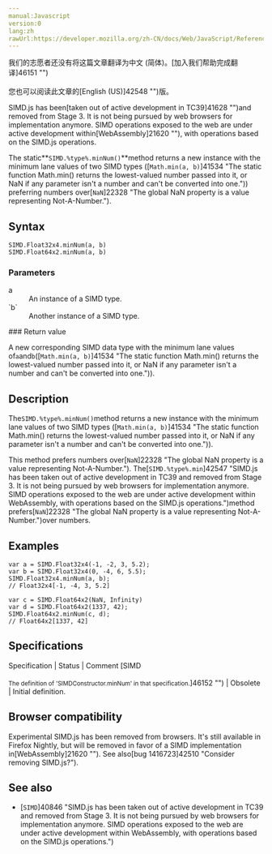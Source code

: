 ```yaml
---
manual:Javascript
version:0
lang:zh
rawUrl:https://developer.mozilla.org/zh-CN/docs/Web/JavaScript/Reference/Global_Objects/SIMD/minNum
---
```




<bdi>我们的志愿者还没有将这篇文章翻译为<bdi>中文 (简体)</bdi>。[加入我们帮助完成翻译]46151 "")<br></br>您也可以阅读此文章的[English (US)]42548 "")版。</bdi>






SIMD.js has been[taken out of active development in TC39]41628 "")and removed from Stage 3. It is not being pursued by web browsers for implementation anymore. SIMD operations exposed to the web are under active development within[WebAssembly]21620 ""), with operations based on the SIMD.js operations.



The static**`SIMD.%type%.minNum()`**method returns a new instance with the minimum lane values of two SIMD types ([`Math.min(a, b)`]41534 "The static function Math.min() returns the lowest-valued number passed into it, or NaN if any parameter isn't a number and can't be converted into one.")) preferring numbers over[`NaN`]22328 "The global NaN property is a value representing Not-A-Number.").


## Syntax<a name="Syntax"></a>

```
SIMD.Float32x4.minNum(a, b)
SIMD.Float64x2.minNum(a, b)

```

### Parameters<a name="Parameters"></a>
<dl><dt id=''>a</dt><dd>An instance of a SIMD type.</dd><dt id=''>`b`</dt><dd>Another instance of a SIMD type.</dd></dl>
### Return value<a name="Return_value"></a>


A new corresponding SIMD data type with the minimum lane values of`a`and`b`([`Math.min(a, b)`]41534 "The static function Math.min() returns the lowest-valued number passed into it, or NaN if any parameter isn't a number and can't be converted into one.")).


## Description<a name="Description"></a>


The`SIMD.%type%.minNum()`method returns a new instance with the minimum lane values of two SIMD types ([`Math.min(a, b)`]41534 "The static function Math.min() returns the lowest-valued number passed into it, or NaN if any parameter isn't a number and can't be converted into one.")).



This method prefers numbers over[`NaN`]22328 "The global NaN property is a value representing Not-A-Number."). The[`SIMD.%type%.min`]42547 "SIMD.js has been taken out of active development in TC39 and removed from Stage 3. It is not being pursued by web browsers for implementation anymore. SIMD operations exposed to the web are under active development within WebAssembly, with operations based on the SIMD.js operations.")method prefers[`NaN`]22328 "The global NaN property is a value representing Not-A-Number.")over numbers.


## Examples<a name="Examples"></a>

```
var a = SIMD.Float32x4(-1, -2, 3, 5.2);
var b = SIMD.Float32x4(0, -4, 6, 5.5);
SIMD.Float32x4.minNum(a, b);
// Float32x4[-1, -4, 3, 5.2]

var c = SIMD.Float64x2(NaN, Infinity)
var d = SIMD.Float64x2(1337, 42);
SIMD.Float64x2.minNum(c, d);
// Float64x2[1337, 42]
```

## Specifications<a name="Specifications"></a>

Specification | Status | Comment 
[SIMD<br></br><small>The definition of &#39;SIMDConstructor.minNum&#39; in that specification.</small>]46152 "") | Obsolete | Initial definition. 


## Browser compatibility<a name="Browser_compatibility"></a>


Experimental SIMD.js has been removed from browsers. It&#39;s still available in Firefox Nightly, but will be removed in favor of a SIMD implementation in[WebAssembly]21620 ""). See also[bug 1416723]42510 "Consider removing SIMD.js?").


## See also<a name="See_also"></a>

* [`SIMD`]40846 "SIMD.js has been taken out of active development in TC39 and removed from Stage 3. It is not being pursued by web browsers for implementation anymore. SIMD operations exposed to the web are under active development within WebAssembly, with operations based on the SIMD.js operations.")




